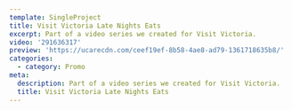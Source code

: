 ```yaml
---
template: SingleProject
title: Visit Victoria Late Nights Eats
excerpt: Part of a video series we created for Visit Victoria.
video: '291636317'
preview: 'https://ucarecdn.com/ceef19ef-8b58-4ae8-ad79-1361718635b8/'
categories:
  - category: Promo
meta:
  description: Part of a video series we created for Visit Victoria.
  title: Visit Victoria Late Nights Eats
---
```

